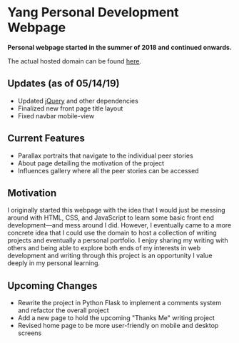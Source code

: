 # Yang Personal Development Webpage
**Personal webpage started in the summer of 2018 and continued onwards.**

The actual hosted domain can be found [here](http://richard-yang-chen.com).

## Updates (as of 05/14/19)
* Updated [jQuery](https://jquery.com/) and other dependencies
* Finalized new front page title layout 
* Fixed navbar mobile-view

## Current Features
* Parallax portraits that navigate to the individual peer stories
* About page detailing the motivation of the project
* Influences gallery where all the peer stories can be accessed

## Motivation
I originally started this webpage with the idea that I would just be messing around with HTML, CSS, and JavaScript to learn some basic front end development—and mess around I did. However, I eventually came to a more concrete idea that I could use the domain to host a collection of writing projects and eventually a personal portfolio. I enjoy sharing my writing with others and being able to explore both ends of my interests in web development and writing through this project is an opportunity I value deeply in my personal learning.

## Upcoming Changes
* Rewrite the project in Python Flask to implement a comments system and refactor the overall project
* Add a new page to hold the upcoming "Thanks Me" writing project
* Revised home page to be more user-friendly on mobile and desktop screens
